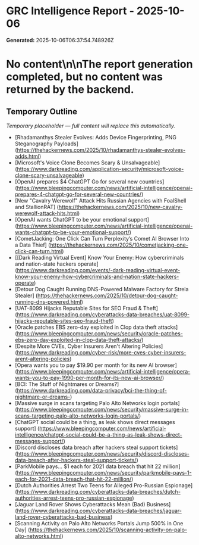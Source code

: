 # GRC Intelligence Report - 2025-10-06
**Generated:** 2025-10-06T06:37:54.748926Z
# No content\n\nThe report generation completed, but no content was returned by the backend.

## Temporary Outline
_Temporary placeholder — full content will replace this automatically._
- [Rhadamanthys Stealer Evolves: Adds Device Fingerprinting, PNG Steganography Payloads] (https://thehackernews.com/2025/10/rhadamanthys-stealer-evolves-adds.html)
- [Microsoft's Voice Clone Becomes Scary &amp; Unsalvageable] (https://www.darkreading.com/application-security/microsoft-voice-clone-scary-unsalvageable)
- [OpenAI prepares $4 ChatGPT Go for several new countries] (https://www.bleepingcomputer.com/news/artificial-intelligence/openai-prepares-4-chatgpt-go-for-several-new-countries/)
- [New "Cavalry Werewolf" Attack Hits Russian Agencies with FoalShell and StallionRAT] (https://thehackernews.com/2025/10/new-cavalry-werewolf-attack-hits.html)
- [OpenAI wants ChatGPT to be your emotional support] (https://www.bleepingcomputer.com/news/artificial-intelligence/openai-wants-chatgpt-to-be-your-emotional-support/)
- [CometJacking: One Click Can Turn Perplexity’s Comet AI Browser Into a Data Thief] (https://thehackernews.com/2025/10/cometjacking-one-click-can-turn.html)
- [[Dark Reading Virtual Event] Know Your Enemy: How cybercriminals and nation-state hackers operate] (https://www.darkreading.com/events/-dark-reading-virtual-event-know-your-enemy-how-cybercriminals-and-nation-state-hackers-operate)
- [Detour Dog Caught Running DNS-Powered Malware Factory for Strela Stealer] (https://thehackernews.com/2025/10/detour-dog-caught-running-dns-powered.html)
- [UAT-8099 Hijacks Reputable Sites for SEO Fraud &amp; Theft] (https://www.darkreading.com/cyberattacks-data-breaches/uat-8099-hijacks-reputable-sites-seo-fraud-theft)
- [Oracle patches EBS zero-day exploited in Clop data theft attacks] (https://www.bleepingcomputer.com/news/security/oracle-patches-ebs-zero-day-exploited-in-clop-data-theft-attacks/)
- [Despite More CVEs, Cyber Insurers Aren't Altering Policies] (https://www.darkreading.com/cyber-risk/more-cves-cyber-insurers-arent-altering-policies)
- [Opera wants you to pay $19.90 per month for its new AI browser] (https://www.bleepingcomputer.com/news/artificial-intelligence/opera-wants-you-to-pay-1990-per-month-for-its-new-ai-browser/)
- [BCI: The Stuff of Nightmares or Dreams?] (https://www.darkreading.com/data-privacy/bci-the-thing-of-nightmare-or-dreams-)
- [Massive surge in scans targeting Palo Alto Networks login portals] (https://www.bleepingcomputer.com/news/security/massive-surge-in-scans-targeting-palo-alto-networks-login-portals/)
- [ChatGPT social could be a thing, as leak shows direct messages support] (https://www.bleepingcomputer.com/news/artificial-intelligence/chatgpt-social-could-be-a-thing-as-leak-shows-direct-messages-support/)
- [Discord discloses data breach after hackers steal support tickets] (https://www.bleepingcomputer.com/news/security/discord-discloses-data-breach-after-hackers-steal-support-tickets/)
- [ParkMobile pays... $1 each for 2021 data breach that hit 22 million] (https://www.bleepingcomputer.com/news/security/parkmobile-pays-1-each-for-2021-data-breach-that-hit-22-million/)
- [Dutch Authorities Arrest Two Teens for Alleged Pro-Russian Espionage] (https://www.darkreading.com/cyberattacks-data-breaches/dutch-authorities-arrest-teens-pro-russian-espionage)
- [Jaguar Land Rover Shows Cyberattacks Mean (Bad) Business] (https://www.darkreading.com/cyberattacks-data-breaches/jaguar-land-rover-cyberattacks-bad-business)
- [Scanning Activity on Palo Alto Networks Portals Jump 500% in One Day] (https://thehackernews.com/2025/10/scanning-activity-on-palo-alto-networks.html)
